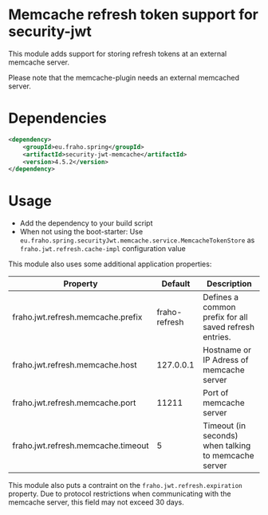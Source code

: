 # Memcache refresh token support for security-jwt

This module adds support for storing refresh tokens at an external memcache server.

Please note that the memcache-plugin needs an external memcached server.

# Dependencies
```xml
<dependency>
    <groupId>eu.fraho.spring</groupId>
    <artifactId>security-jwt-memcache</artifactId>
    <version>4.5.2</version>
</dependency>
```

# Usage
* Add the dependency to your build script
* When not using the boot-starter: Use ```eu.fraho.spring.securityJwt.memcache.service.MemcacheTokenStore``` as ```fraho.jwt.refresh.cache-impl``` configuration value

This module also uses some additional application properties:

| Property                                 | Default        | Description   |
|------------------------------------------|----------------|---------------|
| fraho.jwt.refresh.memcache.prefix        | fraho-refresh  | Defines a common prefix for all saved refresh entries. |
| fraho.jwt.refresh.memcache.host          | 127.0.0.1      | Hostname or IP Adress of memcache server|
| fraho.jwt.refresh.memcache.port          | 11211          | Port of memcache server|
| fraho.jwt.refresh.memcache.timeout       | 5              | Timeout (in seconds) when talking to memcache server|

This module also puts a contraint on the ```fraho.jwt.refresh.expiration``` property.
Due to protocol restrictions when communicating with the memcache server,
this field may not exceed 30 days.
